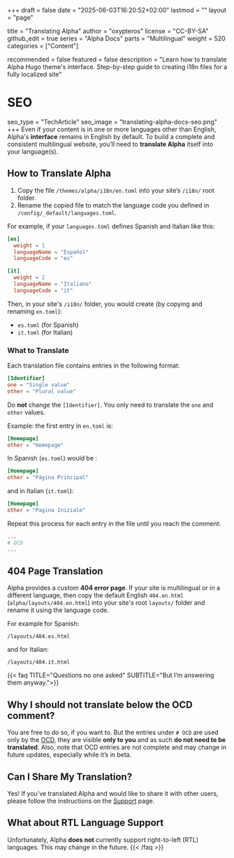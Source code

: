 +++
draft = false
date = "2025-06-03T16:20:52+02:00"
lastmod = ""
layout = "page"

title = "Translating Alpha"
author = "oxypteros"
license = "CC-BY-SA"
github_edit = true
series = "Alpha Docs"
  parts = "Multilingual"
  weight = 520
categories = ["Content"]

recommended = false
featured = false
description = "Learn how to translate Alpha Hugo theme's interface. Step-by-step guide to creating i18n files for a fully localized site"
# SEO
seo_type = "TechArticle"
seo_image = "translating-alpha-docs-seo.png"
+++
Even if your content is in one or more languages other than English, Alpha's **interface** remains in English by default. To build a complete and consistent multilingual website, you’ll need to **translate Alpha** itself into your language(s).

## How to Translate Alpha
1. Copy the file `/themes/alpha/i18n/en.toml` into your site’s `/i18n/` root folder.
2. Rename the copied file to match the language code you defined in `/config/_default/languages.toml`.

For example, if your `languages.toml` defines Spanish and Italian like this:
```toml
[es]
  weight = 1
  languageName = "Español"
  languageCode = "es"

[it]
  weight = 2
  languageName = "Italiano"
  languageCode = "it"
```
Then, in your site's `/i18n/` folder, you would create (by copying and renaming `en.toml`):
- `es.toml` (for Spanish)
- `it.toml` (for Italian)

### What to Translate
Each translation file contains entries in the following format:
```toml
[Identifier]
one = "Single value"
other = "Plural value"
```
Do **not** change the `[Identifier]`. You only need to translate the `one` and `other` values.

Example: the first entry in `en.toml` is:
```toml
[Homepage]
other = "Homepage"
```
In Spanish (`es.toml`) would be :
```toml
[Homepage]
other = "Página Principal"
```
and in Italian (`it.toml`):

```toml
[Homepage]
other = "Pagina Iniziale"
```
Repeat this process for each entry in the file until you reach the comment:
```toml
...
# OCD
...
```
## 404 Page Translation
Alpha provides a custom **404 error page**. If your site is multilingual or in a different language, then copy the default English `404.en.html` (`alpha/layouts/404.en.html`) into your site's root `layouts/` folder and rename it using the language code.

For example for Spanish:
```
/layouts/404.es.html
```
and for Italian:
```
/layouts/404.it.html
```

{{< faq TITLE="Questions no one asked" SUBTITLE="But I’m answering them anyway.">}}
## Why I should not translate below the OCD comment?
You are free to do so, if you want to. But the entries under `# OCD` are used only by the [OCD](/docs/ocd), they are visible **only to you** and as such **do not need to be translated**. Also, note that OCD entries are not complete and may change in future updates, especially while it’s in beta.
## Can I Share My Translation?
Yes! If you’ve translated Alpha and would like to share it with other users, please follow the instructions on the [Support](/support) page.
## What about RTL Language Support
Unfortunately, Alpha **does not** currently support right-to-left (RTL) languages. This may change in the future.
{{< /faq >}}
